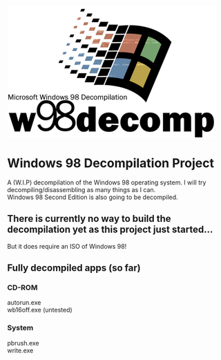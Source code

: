 ![Logo](./readme/logo24.png)
# Windows 98 Decompilation Project
A (W.I.P) decompilation of the Windows 98 operating system. I will try decompiling/disassembling as many things as I can.  
Windows 98 Second Edition is also going to be decompiled.

## There is currently no way to build the decompilation yet as this project just started...
But it does require an ISO of Windows 98!

## Fully decompiled apps (so far)
### CD-ROM
autorun.exe  
wb16off.exe (untested)  

### System 
pbrush.exe  
write.exe  


